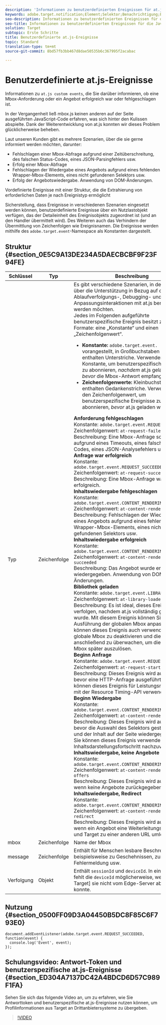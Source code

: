 ```yaml
---
description: 'Informationen zu benutzerdefinierten Ereignissen für at.js. '
keywords: adobe.target.notification;Element;Selektor;Benachrichtigung;Erweiterung
seo-description: Informationen zu benutzerdefinierten Ereignissen für die JavaScript-Bibliothek von Adobe Target at.js
seo-title: Informationen zu benutzerdefinierten Ereignissen für die JavaScript-Bibliothek von Adobe Target at.js
solution: Target
subtopic: Erste Schritte
title: Benutzerdefinierte at.js-Ereignisse
topic: Standard
translation-type: tm+mt
source-git-commit: 8bd57fb3bb467d8dae50535b6c367995f2acabac

---
```



# Benutzerdefinierte at.js-Ereignisse

Informationen zu `at.js custom events`, die Sie darüber informieren, ob eine Mbox-Anforderung oder ein Angebot erfolgreich war oder fehlgeschlagen ist.

In der Vergangenheit ließ mbox.js keinen anderen auf der Seite ausgeführten JavaScript-Code erfahren, was sich hinter den Kulissen abspielte. Dank der Weiterentwicklung von at.js konnten wir dieses Problem glücklicherweise beheben.

Laut unseren Kunden gibt es mehrere Szenarien, über die sie gerne informiert werden möchten, darunter:

* Fehlschlagen einer Mbox-Abfrage aufgrund einer Zeitüberschreitung, des falschen Status-Codes, eines JSON-Parsingfehlers usw.
* Erfolg einer Mbox-Abfrage
* Fehlschlagen der Wiedergabe eines Angebots aufgrund eines fehlenden Wrapper-Mbox-Elements, eines nicht gefundenen Selektors usw.
* Erfolg der Angebotswiedergabe. Anwendung von DOM-Änderungen.

Vordefinierte Ereignisse mit einer Struktur, die die Extrahierung von erforderlichen Daten je nach Ereignistyp ermöglicht

Sicherstellung, dass Ereignisse in verschiedenen Szenarien eingesetzt werden können, benutzerdefinierte Ereignisse über ein Nutzlastobjekt verfügen, das der Detaileinheit des Ereignisobjekts zugeordnet ist (und an den Handler übermittelt wird). Des Weiteren auch das Verhindern der Übermittlung von Zeichenfolgen wie Ereignisnamen. Die Ereignisse werden mithilfe des `adobe.target.event`-Namespace als Konstanten dargestellt.

## Struktur {#section_0E5C9A13DE234A5DAECBCBF9F23F94FE}

| Schlüssel | Typ | Beschreibung |
|--- |--- |--- |
| Typ | Zeichenfolge | Es gibt verschiedene Szenarien, in denen Sie über die Unterstützung in Bezug auf die Ablaufverfolgungs-, Debugging- und Anpassungsinteraktionen mit at.js benachrichtigt werden möchten.<br>Jedes im Folgenden aufgeführte benutzerspezifische Ereignis besitzt zwei Formate: eine „Konstante“ und einen „Zeichenfolgenwert“.<ul><li>**Konstante:** `adobe.target.event.` vorangestellt, in Großbuchstaben dargestellt, enthalten Unterstriche. Verwenden Sie die Konstante, um benutzerspezifische Ereignisse zu abonnieren, *nachdem* at.js geladen, jedoch *bevor* die Mbox-Antwort empfangen wurde.</li><li>**Zeichenfolgenwerte:** Kleinbuchstaben, enthalten Gedankenstriche. Verwenden Sie den Zeichenfolgenwert, um benutzerspezifische Ereignisse zu abonnieren, *bevor* at.js geladen wird.</li></ul>**Anforderung fehlgeschlagen**<br>Konstante: `adobe.target.event.REQUEST_FAILED`<br>Zeichenfolgenwert: `at-request-failed`<br>Beschreibung: Eine Mbox-Anfrage schlägt aufgrund eines Timeouts, eines falschen Status-Codes, eines JSON-Analysefehlers usw. fehl.<br>**Anfrage war erfolgreich**<br>Konstante: `adobe.target.event.REQUEST_SUCCEEDED`<br>Zeichenfolgenwert: `at-request-succeeded`<br>Beschreibung: Eine Mbox-Anfrage war erfolgreich.<br>**Inhaltswiedergabe fehlgeschlagen**<br>Konstante: `adobe.target.event.CONTENT_RENDERING_FAILED`<br>Zeichenfolgenwert: `at-content-rendering-failed`<br>Beschreibung: Fehlschlagen der Wiedergabe eines Angebots aufgrund eines fehlenden Wrapper-Mbox-Elements, eines nicht gefundenen Selektors usw.<br>**Inhaltswiedergabe erfolgreich**<br>Konstante: `adobe.target.event.CONTENT_RENDERING_SUCCEEDED`<br>Zeichenfolgenwert: `at-content-rendering-succeeded`<br>Beschreibung: Das Angebot wurde erfolgreich wiedergegeben. Anwendung von DOM-Änderungen.<br>**Bibliothek geladen**<br>Konstante: `adobe.target.event.LIBRARY_LOADED`<br>Zeichenfolgenwert: `at-library-loaded`<br>Beschreibung: Es ist ideal, dieses Ereignis zu verfolgen, nachdem at.js vollständig geladen wurde. Mit diesem Ereignis können Sie die Ausführung der globalen Mbox anpassen. Sie können dieses Ereignis auch verwenden, um die globale Mbox zu deaktivieren und dieses Ereignis anschließend zu überwachen, um die globale Mbox später auszulösen.<br>**Beginn Anfrage**<br>Konstante: `adobe.target.event.REQUEST_START`<br>Zeichenfolgenwert: `at-request-start`<br>Beschreibung: Dieses Ereignis wird ausgelöst, bevor eine HTTP-Anfrage ausgeführt wird. Sie können dieses Ereignis für Leistungsmessungen mit der Resource Timing-API verwenden.<br>**Beginn Wiedergabe**<br>Konstante: `adobe.target.event.CONTENT_RENDERING_START`<br>Zeichenfolgenwert: `at-content-rendering-start`<br>Beschreibung: Dieses Ereignis wird ausgelöst, bevor die Auswahl des Selektors gestartet wird und der Inhalt auf der Seite wiedergegeben wird. Sie können dieses Ereignis verwenden, um den Inhaltsdarstellungsfortschritt nachzuverfolgen.<br>**Inhaltswiedergabe, keine Angebote**<br>Konstante: `adobe.target.event.CONTENT_RENDERING_NO_OFFERS`<br>Zeichenfolgenwert: `at-content-rendering-no-offers`<br>Beschreibung: Dieses Ereignis wird ausgelöst, wenn keine Angebote zurückgegeben werden.<br>**Inhaltswiedergabe, Redirect**<br>Konstante: `adobe.target.event.CONTENT_RENDERING_REDIRECT`<br>Zeichenfolgenwert: `at-content-rendering-redirect`<br>Beschreibung: Dieses Ereignis wird ausgelöst, wenn ein Angebot eine Weiterleitungsanfrage ist und Target zu einer anderen URL umleitet. |
| mbox | Zeichenfolge | Name der Mbox |
| message | Zeichenfolge | Enthält für Menschen lesbare Beschreibungen, beispielsweise zu Geschehnissen, zur Fehlermeldung usw. |
| Verfolgung | Objekt | Enthält `sessionId` und `deviceId`. In einigen Fällen fehlt die `deviceId` möglicherweise, weil [!DNL Target] sie nicht vom Edge-Server abrufen konnte. |

## Nutzung {#section_0500FF09D3A04450B5DC8F85C6F793E0}

```
document.addEventListener(adobe.target.event.REQUEST_SUCCEEDED, function(event) { 
  console.log('Event', event); 
});
```

## Schulungsvideo: Antwort-Token und benutzerspezifische at.js-Ereignisse {#section_ED304A7137DC42A4BDCD6D57C989F1FA}

Sehen Sie sich das folgende Video an, um zu erfahren, wie Sie Antworttoken und benutzerspezifische at.js-Ereignisse nutzen können, um Profilinformationen aus Target an Drittanbietersysteme zu übergeben.

>[!VIDEO](https://video.tv.adobe.com/v/23253/?captions=ger)